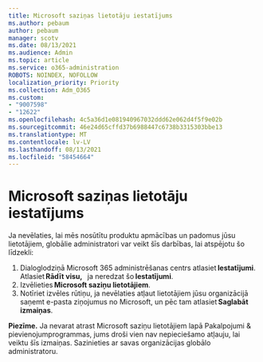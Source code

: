 ```yaml
---
title: Microsoft saziņas lietotāju iestatījums
ms.author: pebaum
author: pebaum
manager: scotv
ms.date: 08/13/2021
ms.audience: Admin
ms.topic: article
ms.service: o365-administration
ROBOTS: NOINDEX, NOFOLLOW
localization_priority: Priority
ms.collection: Adm_O365
ms.custom:
- "9007598"
- "12622"
ms.openlocfilehash: 4c5a36d1e081940967032ddd62e062d4f5f9e02b
ms.sourcegitcommit: 46e24d65cffd37b6988447c6738b3315303bbe13
ms.translationtype: MT
ms.contentlocale: lv-LV
ms.lasthandoff: 08/13/2021
ms.locfileid: "58454664"
---
```

# <a name="microsoft-communication-to-users-setting"></a>Microsoft saziņas lietotāju iestatījums

Ja nevēlaties, lai mēs nosūtītu produktu apmācības un padomus jūsu lietotājiem, globālie administratori var veikt šīs darbības, lai atspējotu šo līdzekli:  

1. Dialoglodziņā Microsoft 365 administrēšanas centrs atlasiet **Iestatījumi**. Atlasiet **Rādīt visu,**   ja neredzat šo **Iestatījumi**.
1. Izvēlieties **Microsoft saziņu lietotājiem**.
1. Notīriet izvēles rūtiņu, ja nevēlaties atļaut lietotājiem jūsu organizācijā saņemt e-pasta ziņojumus no Microsoft, un pēc tam atlasiet **Saglabāt izmaiņas**.

**Piezīme.** Ja nevarat atrast Microsoft saziņu lietotājiem lapā Pakalpojumi & pievienojumprogrammas, jums droši vien nav nepieciešamo atļauju, lai veiktu šīs izmaiņas. Sazinieties ar savas organizācijas globālo administratoru.